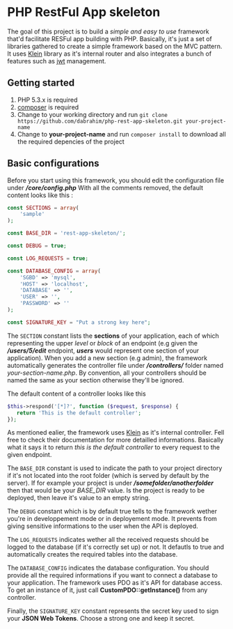 # PHP RestFul App skeleton

The goal of this project is to build a _simple and easy to use_ framework that'd facilitate RESFul app building with PHP.
Basically, it's just a set of libraries gathered to create a simple framework based on the MVC pattern. It uses [Klein](https://github.com/klein/klein.php) library as it's internal router and also integrates a bunch of features such as [jwt](https://jwt.io/) management.

## Getting started
1. PHP 5.3.x is required
2. [composer](https://getcomposer.org/download/) is required
3. Change to your working directory and run `git clone https://github.com/dabrahim/php-rest-app-skeleton.git your-project-name`
4. Change to __your-project-name__ and run `composer install` to download all the required depencies of the project


## Basic configurations
Before you start using this framework, you should edit the configuration file under **_/core/config.php_**
With all the comments removed, the default content looks like this : 
```php
const SECTIONS = array(
    'sample'
);

const BASE_DIR = 'rest-app-skeleton/';

const DEBUG = true;

const LOG_REQUESTS = true;

const DATABASE_CONFIG = array(
    'SGBD' => 'mysql',
    'HOST' => 'localhost',
    'DATABASE' => '',
    'USER' => '',
    'PASSWORD' => ''
);

const SIGNATURE_KEY = "Put a strong key here";

```
The `SECTION` constant lists the __sections__ of your application, each of which representing the upper _level_ or _block_ of an endpoint (e.g given the **_/users/5/edit_** endpoint, **_users_** would represent one section of your application).
When you add a new section (e.g admin), the framework automatically generates the controller file under **_/controllers/_** folder named _your-section-name.php_. By convention, all your controllers should be named the same as your section otherwise they'll be ignored.

The default content of a controller looks like this
```php
$this->respond('[*]?', function ($request, $response) {
   return 'This is the default controller';
});
```

As mentioned ealier, the framework uses [Klein](https://github.com/klein/klein.php) as it's internal controller. Fell free to check their documentation for more detailled informations.
Basically what it says it to return _this is the default controller_ to every request to the given endpoint.


The `BASE_DIR` constant is used to indicate the path to your project directory if it's not located into the root folder (which is served by default by the server). If for example your project is under **_/somefolder/anotherfolder_** then that would be your _BASE_DIR_ value.
Is the project is ready to be deployed, then leave it's value to an empty string.


The `DEBUG` constant which is by default true tells to the framework wether you're in developpement mode or in deployement mode. It prevents from giving sensitive informations to the user when the API is deployed.


The `LOG_REQUESTS` indicates wether all the received requests should be logged to the database (if it's correctly set up) or not. It defautls to true and automatically creates the required tables into the database.


The `DATABASE_CONFIG` indicates the database configuration. You should provide all the required informations if you want to connect a database to your application. 
The framework uses PDO as it's API for database access. To get an instance of it, just call **CustomPDO::getInstance()** from any controller.


Finally, the `SIGNATURE_KEY` constant represents the secret key used to sign your **JSON Web Tokens**. Choose a strong one and keep it secret.
